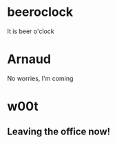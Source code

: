 # beeroclock
It is beer o'clock

# Arnaud
No worries, I'm coming

# w00t

## Leaving the office now!
